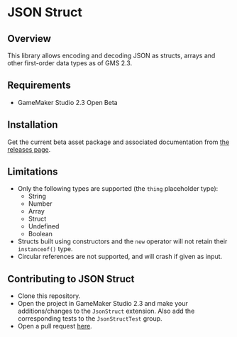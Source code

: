 # JSON Struct

## Overview

This library allows encoding and decoding JSON as structs, arrays and other first-order data types as of GMS 2.3.

## Requirements

- GameMaker Studio 2.3 Open Beta

## Installation

Get the current beta asset package and associated documentation from [the releases page](https://github.com/dicksonlaw583/JsonStruct/releases).

## Limitations

- Only the following types are supported (the `thing` placeholder type):
	- String
	- Number
	- Array
	- Struct
	- Undefined
	- Boolean
- Structs built using constructors and the `new` operator will not retain their `instanceof()` type.
- Circular references are not supported, and will crash if given as input.

## Contributing to JSON Struct

- Clone this repository.
- Open the project in GameMaker Studio 2.3 and make your additions/changes to the `JsonStruct` extension. Also add the corresponding tests to the `JsonStructTest` group.
- Open a pull request [here](https://github.com/dicksonlaw583/JsonStruct/issues).